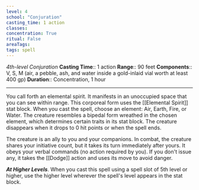 ```yaml
---
level: 4
school: "Conjuration"
casting_time: 1 action
classes: 
concentration: True
ritual: False
areaTags: 
tags: spell
---
```


_4th-level Conjuration_
**Casting Time**:: 1 action
**Range**:: 90 feet
**Components**:: V, S, M (air, a pebble, ash, and water inside a gold-inlaid vial worth at least 400 gp)
**Duration**:: Concentration, 1 hour

---

You call forth an elemental spirit. It manifests in an unoccupied space that you can see within range. This corporeal form uses the [[Elemental Spirit]] stat block. When you cast the spell, choose an element: Air, Earth, Fire, or Water. The creature resembles a bipedal form wreathed in the chosen element, which determines certain traits in its stat block. The creature disappears when it drops to 0 hit points or when the spell ends.

The creature is an ally to you and your companions. In combat, the creature shares your initiative count, but it takes its turn immediately after yours. It obeys your verbal commands (no action required by you). If you don't issue any, it takes the [[Dodge]] action and uses its move to avoid danger.


**_At Higher Levels_**. When you cast this spell using a spell slot of 5th level or higher, use the higher level wherever the spell's level appears in the stat block.


